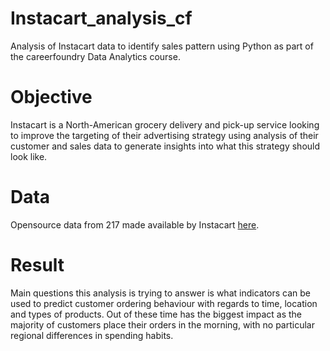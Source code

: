 # Instacart_analysis_cf
Analysis of Instacart data to identify sales pattern using Python as part of the careerfoundry Data Analytics course. 

# Objective
Instacart is a North-American grocery delivery and pick-up service looking to improve the targeting of their advertising strategy using analysis of their customer and sales data to generate insights into what this strategy should look like.

# Data
Opensource data from 217 made available by Instacart [here](https://s3.amazonaws.com/coach-courses-us/public/courses/data-immersion/A4/A4_Data_Assets/customers.zip).

# Result
Main questions this analysis is trying to answer is what indicators can be used to predict customer ordering behaviour with regards to time, location and types of products. Out of these time has the biggest impact as the majority of customers place their orders in the morning, with no particular regional differences in spending habits.
